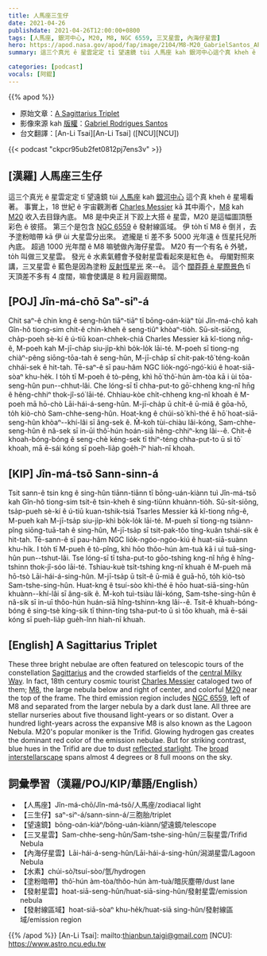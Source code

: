 ```yaml
---
title: 人馬座三生仔
date: 2021-04-26
publishdate: 2021-04-26T12:00:00+0800
tags: [人馬座, 銀河中心, M20, M8, NGC 6559, 三叉星雲, 內海仔星雲]
hero: https://apod.nasa.gov/apod/fap/image/2104/M8-M20_GabrielSantos_APOD1024.jpg
summary: 這三个真光 ê 星雲定定 tī 望遠鏡 tùi 人馬座 kah 銀河中心這个真 kheh ê 星場看著。事實上，18 世紀 ê 宇宙觀測者 Charles Messier kā 其中兩个，M8 kah M20 收入去目錄內底。

categories: [podcast]
vocals: [阿錕]
---
```


{{% apod %}}

- 原始文章：[A Sagittarius Triplet](https://apod.nasa.gov/apod/ap210426.html)
- 影像來源 kah [版權][copyright]：[Gabriel Rodrigues Santos](https://www.astrobin.com/users/grsotnas/)
- 台文翻譯：[An-Li Tsai][An-Li Tsai] ([NCU][NCU])

{{< podcast "ckpcr95ub2fet0812pj7ens3v" >}}

## [漢羅] 人馬座三生仔
這三个真光 ê 星雲定定 tī 望遠鏡 tùi [人馬座][Sagittarius] kah [銀河中心][central Milky Way] 這个真 kheh ê 星場看著。
事實上，18 世紀 ê 宇宙觀測者 [Charles Messier][Charles Messier] kā 其中兩个，[M8][M8] kah [M20][M20] 收入去目錄內底。
M8 是中央正爿下跤上大搭 ê 星雲，M20 是這幅圖頂懸彩色 ê 彼搭。
第三个是包含 [NGC 6559][NGC 6559] ê 發射線區域。
伊 to̍h tī M8 ê 倒爿，去予塗粉暗帶 kā 伊 ùi 大星雲分出來。
遮攏是 tī 差不多 5000 光年遠 ê 恆星托兒所內底。
超過 1000 光年闊 ê M8 嘛號做內海仔星雲。
M20 有一个有名 ê 外號，to̍h 叫做三叉星雲。
發光 ê 水素氣體會予發射星雲看起來是紅色 ê。
毋閣對照來講，三叉星雲 ê 藍色是因為塗粉 [反射恆星光][reflected starlight] 來--ê。
這个 [闊莽莽 ê 星際景色][broad interstellarscape] tī 天頂差不多有 4 度闊，嘛會使講是 8 粒月圓遐爾闊。


## [POJ] Jîn-má-chō Saⁿ-siⁿ-á
Chit saⁿ-ê chin kng ê seng-hûn tiāⁿ-tiāⁿ tī bōng-oán-kiàⁿ tùi Jîn-má-chō kah Gîn-hô tiong-sim chit-ê chin-kheh ê seng-tiûⁿ khòaⁿ-tio̍h.
Sū-si̍t-siōng, cha̍p-poeh sè-kí ê ú-tiū koan-chhek-chiá Charles Messier kā kî-tiong nn̄g-ê, M-poeh kah M-jī-cha̍p siu-ji̍p-khì bo̍k-lo̍k lāi-té.
M-poeh sī tiong-ng chiàⁿ-pêng siōng-tōa-tah ê seng-hûn, M-jī-cha̍p sī chit-pak-tô͘ téng-koân chhái-sek ê hit-tah.
Tē-saⁿ-ê sī pau-hâm NGC lio̍k-ngó͘-ngó͘-kiú ê hoat-siā-sòaⁿ khu-he̍k.
I to̍h tī M-poeh ê tò-pêng, khì hō͘ thô͘-hún àm-tòa kā i ùi tōa-seng-hûn pun--chhut-lâi.
Che lóng-sī tī chha-put-to gō͘-chheng kng-nî hn̄g ê hêng-chhiⁿ thok-jî-só͘ lāi-té.
Chhiau-kòe chi̍t-chheng kng-nî khoah ê M-poeh mā hō-chò Lāi-hái-á-seng-hûn.
M-jī-cha̍p ū chi̍t-ê ū-miâ ê gōa-hō, to̍h kiò-chò Sam-chhe-seng-hûn.
Hoat-kng ê chúi-sò͘ khì-thé ē hō͘ hoat-siā-seng-hûn khòaⁿ--khí-lâi sī âng-sek ê.
M̄-koh tùi-chiàu lâi-kóng, Sam-chhe-seng-hûn ê nâ-sek sī in-ūi thô͘-hún hoán-siā hêng-chhiⁿ-kng lâi--ê.
Chit-ê khoah-bóng-bóng ê seng-chè kéng-sek tī thiⁿ-téng chha-put-to ū sì tō͘ khoah, mā ē-sái kóng sī poeh-lia̍p goe̍h-îⁿ hiah-nī khoah.


## [KIP] Jîn-má-tsō Sann-sinn-á
Tsit sann-ê tsin kng ê sing-hûn tiānn-tiānn tī bōng-uán-kiànn tuì Jîn-má-tsō kah Gîn-hô tiong-sim tsit-ê tsin-kheh ê sing-tiûnn khuànn-tio̍h.
Sū-si̍t-siōng, tsa̍p-pueh sè-kí ê ú-tiū kuan-tshik-tsiá Tsarles Messier kā kî-tiong nn̄g-ê, M-pueh kah M-jī-tsa̍p siu-ji̍p-khì bo̍k-lo̍k lāi-té.
M-pueh sī tiong-ng tsiànn-pîng siōng-tuā-tah ê sing-hûn, M-jī-tsa̍p sī tsit-pak-tôo tíng-kuân tshái-sik ê hit-tah.
Tē-sann-ê sī pau-hâm NGC lio̍k-ngóo-ngóo-kiú ê huat-siā-suànn khu-hi̍k.
I to̍h tī M-pueh ê tò-pîng, khì hōo thôo-hún àm-tuà kā i uì tuā-sing-hûn pun--tshut-lâi.
Tse lóng-sī tī tsha-put-to gōo-tshing kng-nî hn̄g ê hîng-tshinn thok-jî-sóo lāi-té.
Tshiau-kuè tsi̍t-tshing kng-nî khuah ê M-pueh mā hō-tsò Lāi-hái-á-sing-hûn.
M-jī-tsa̍p ū tsi̍t-ê ū-miâ ê guā-hō, to̍h kiò-tsò Sam-tshe-sing-hûn.
Huat-kng ê tsuí-sòo khì-thé ē hōo huat-siā-sing-hûn khuànn--khí-lâi sī âng-sik ê.
M̄-koh tuì-tsiàu lâi-kóng, Sam-tshe-sing-hûn ê nâ-sik sī in-uī thôo-hún huán-siā hîng-tshinn-kng lâi--ê.
Tsit-ê khuah-bóng-bóng ê sing-tsè kíng-sik tī thinn-tíng tsha-put-to ū sì tōo khuah, mā ē-sái kóng sī pueh-lia̍p gue̍h-înn hiah-nī khuah.

## [English] A Sagittarius Triplet

These three bright nebulae are often featured on telescopic tours of the constellation [Sagittarius][Sagittarius] and the crowded starfields of the [central Milky Way][central Milky Way]. In fact, 18th century cosmic tourist [Charles Messier][Charles Messier] cataloged two of them; [M8][M8], the large nebula below and right of center, and colorful [M20][M20] near the top of the frame. The third emission region includes [NGC 6559][NGC 6559], left of M8 and separated from the larger nebula by a dark dust lane. All three are stellar nurseries about five thousand light-years or so distant. Over a hundred light-years across the expansive M8 is also known as the Lagoon Nebula. M20's popular moniker is the Trifid. Glowing hydrogen gas creates the dominant red color of the emission nebulae. But for striking contrast, blue hues in the Trifid are due to dust [reflected starlight][reflected starlight]. The [broad interstellarscape][broad interstellarscape] spans almost 4 degrees or 8 full moons on the sky.

## 詞彙學習（漢羅/POJ/KIP/華語/English）

- 【人馬座】Jîn-má-chō/Jîn-má-tsō/人馬座/zodiacal light
- 【三生仔】saⁿ-siⁿ-á/sann-sinn-á/三胞胎/triplet
- 【望遠鏡】bōng-oán-kiàⁿ/bōng-uán-kiànn/望遠鏡/telescope
- 【三叉星雲】Sam-chhe-seng-hûn/Sam-tshe-sing-hûn/三裂星雲/Trifid Nebula
- 【內海仔星雲】Lāi-hái-á-seng-hûn/Lāi-hái-á-sing-hûn/潟湖星雲/Lagoon Nebula
- 【水素】chúi-sò͘/tsuí-sòo/氫/hydrogen
- 【塗粉暗帶】thô͘-hún àm-tòa/thôo-hún àm-tuà/暗灰塵帶/dust lane
- 【發射星雲】hoat-siā-seng-hûn/huat-siā-sing-hûn/發射星雲/emission nebula
- 【發射線區域】hoat-siā-sòaⁿ khu-he̍k/huat-siā sing-hûn/發射線區域/emission region



{{% /apod %}}
[An-Li Tsai]: mailto:thianbun.taigi@gmail.com
[NCU]: https://www.astro.ncu.edu.tw

[copyright]: https://apod.nasa.gov/apod/fap/lib/about_apod.html#srapply

[Sagittarius]:http://www.hawastsoc.org/deepsky/sgr/index.html
[central Milky Way]:https://apod.nasa.gov/apod/ap161110.html
[Charles Messier]:https://www.nasa.gov/content/explore-the-night-sky-hubble-s-messier-catalog-bio
[M8]:https://apod.nasa.gov/apod/ap160909.html
[M20]:https://apod.nasa.gov/apod/ap170628.html
[NGC 6559]:https://apod.nasa.gov/apod/ap040629.html
[reflected starlight]:https://apod.nasa.gov/apod/ap011228.html
[broad interstellarscape]:https://www.astrobin.com/6rgy7h/?nc=user
